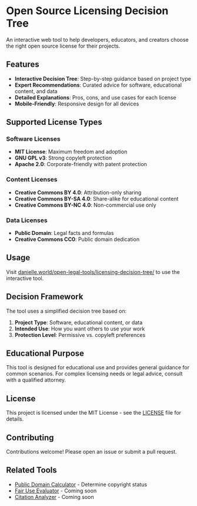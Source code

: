 # Open Source Licensing Decision Tree

An interactive web tool to help developers, educators, and creators choose the right open source license for their projects.

## Features

- **Interactive Decision Tree**: Step-by-step guidance based on project type
- **Expert Recommendations**: Curated advice for software, educational content, and data
- **Detailed Explanations**: Pros, cons, and use cases for each license
- **Mobile-Friendly**: Responsive design for all devices

## Supported License Types

### Software Licenses
- **MIT License**: Maximum freedom and adoption
- **GNU GPL v3**: Strong copyleft protection
- **Apache 2.0**: Corporate-friendly with patent protection

### Content Licenses
- **Creative Commons BY 4.0**: Attribution-only sharing
- **Creative Commons BY-SA 4.0**: Share-alike for educational content
- **Creative Commons BY-NC 4.0**: Non-commercial use only

### Data Licenses
- **Public Domain**: Legal facts and formulas
- **Creative Commons CC0**: Public domain dedication

## Usage

Visit [danielle.world/open-legal-tools/licensing-decision-tree/](https://danielle.world/open-legal-tools/licensing-decision-tree/) to use the interactive tool.

## Decision Framework

The tool uses a simplified decision tree based on:

1. **Project Type**: Software, educational content, or data
2. **Intended Use**: How you want others to use your work
3. **Protection Level**: Permissive vs. copyleft preferences

## Educational Purpose

This tool is designed for educational use and provides general guidance for common scenarios. For complex licensing needs or legal advice, consult with a qualified attorney.

## License

This project is licensed under the MIT License - see the [LICENSE](LICENSE) file for details.

## Contributing

Contributions welcome! Please open an issue or submit a pull request.

## Related Tools

- [Public Domain Calculator](../public-domain-calculator/) - Determine copyright status
- [Fair Use Evaluator](../fair-use-evaluator/) - Coming soon
- [Citation Analyzer](../citation-analyzer/) - Coming soon